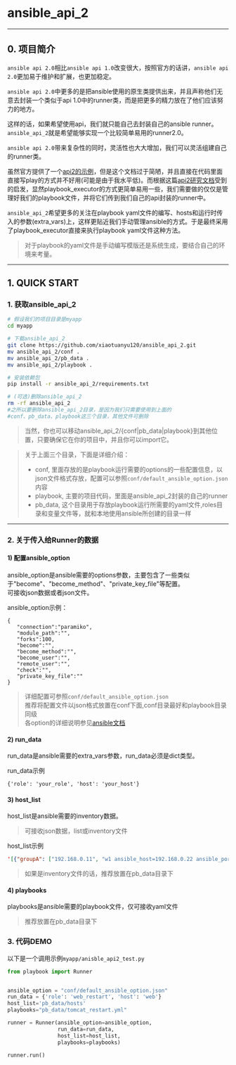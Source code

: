 # ansible_api_2

---

## 0. 项目简介
`ansible api 2.0`相比`ansible api 1.0`改变很大，按照官方的话讲，`ansible api 2.0`更加易于维护和扩展，也更加稳定。  

`ansible api 2.0`中更多的是把ansible使用的原生类提供出来，并且声称他们无意去封装一个类似于api 1.0中的runner类，而是把更多的精力放在了他们应该努力的地方。  

这样的话，如果希望使用api，我们就只能自己去封装自己的ansible runner。`ansible_api_2`就是希望能够实现一个比较简单易用的runner2.0。

`ansible api 2.0`带来复杂性的同时，灵活性也大大增加，我们可以灵活组建自己的runner类。  

虽然官方提供了一个[api2的示例](http://docs.ansible.com/ansible/dev_guide/developing_api.html)，但是这个文档过于简陋，并且直接在代码里面直接写play的方式并不好用(可能是由于我水平低)。而根据这篇[api2研究文档](https://serversforhackers.com/running-ansible-2-programmatically)受到的启发，显然playbook_executor的方式更简单易用一些，我们需要做的仅仅是管理好我们的playbook文件，并将它们传到我们自己的api封装的runner中。  

`ansible_api_2`希望更多的关注在playbook yaml文件的编写、hosts和运行时传入的参数(extra_vars)上，这样更贴近我们手动管理ansible的方式。于是最终采用了playbook_executor直接来执行playbook yaml文件这种方法。
> 对于playbook的yaml文件是手动编写模版还是系统生成，要结合自己的环境来考量。

---
## 1. QUICK START
### 1. 获取ansible_api_2
``` bash
# 假设我们的项目目录是myapp
cd myapp

# 下载ansible_api_2
git clone https://github.com/xiaotuanyu120/ansible_api_2.git
mv ansible_api_2/conf .
mv ansible_api_2/pb_data .
mv ansible_api_2/playbook .

# 安装依赖包
pip install -r ansible_api_2/requirements.txt

# (可选)删除ansible_api_2
rm -rf ansible_api_2
#之所以要删除ansible_api_2目录，是因为我们只需要使用到上面的
#conf、pb_data、playbook这三个目录，其他文件可删除
```
> 当然，你也可以移动ansible_api_2/{conf|pb_data|playbook}到其他位置，只要确保它在你的项目中，并且你可以import它。

> 关于上面三个目录，下面是详细介绍：
> - conf, 里面存放的是playbook运行需要的options的一些配置信息，以json文件格式存放，配置可以参照`conf/default_ansible_option.json`内容
> - playbook, 主要的项目代码，里面是ansible_api_2封装的自己的runner
> - pb_data, 这个目录用于存放playbook运行所需要的yaml文件,roles目录和变量文件等，就和本地使用ansible所创建的目录一样

---

### 2. 关于传入给Runner的数据
#### 1) 配置ansible_option
ansible_option是ansible需要的options参数，主要包含了一些类似于"become"、"become_method"、"private_key_file"等配置。  
可接收json数据或者json文件。  

ansible_option示例：
```
{
   "connection":"paramiko",
   "module_path":"",
   "forks":100,
   "become":"",
   "become_method":"",
   "become_user":"",
   "remote_user":"",
   "check":"",
   "private_key_file":""
}
```
> 详细配置可参照`conf/default_ansible_option.json`  
推荐将配置文件以json格式放置在conf下面,conf目录最好和playbook目录同级  
各option的详细说明参见[ansible文档](http://docs.ansible.com/ansible/intro_configuration.html)

#### 2) run_data
run_data是ansible需要的extra_vars参数，run_data必须是dict类型。  

run_data示例
```
{'role': 'your_role', 'host': 'your_host'}
```

#### 3) host_list
host_list是ansible需要的inventory数据。  
> 可接收json数据，list或inventory文件  

host_list示例
``` json
'[{"groupA": ["192.168.0.11", "w1 ansible_host=192.168.0.22 ansible_port=222"]}, {"groupB": ["192.168.0.11"]}, "192.168.0.1"]'
```
> 如果是inventory文件的话，推荐放置在pb_data目录下

#### 4) playbooks
playbooks是ansible需要的playbook文件，仅可接收yaml文件
> 推荐放置在pb_data目录下

### 3. 代码DEMO
以下是一个调用示例`myapp/anisble_api2_test.py`
``` python
from playbook import Runner


ansible_option = "conf/default_ansible_option.json"
run_data = {'role': 'web_restart', 'host': 'web'}
host_list='pb_data/hosts'
playbooks="pb_data/tomcat_restart.yml"

runner = Runner(ansible_option=ansible_option,
                run_data=run_data,
                host_list=host_list,
                playbooks=playbooks)

runner.run()
```
